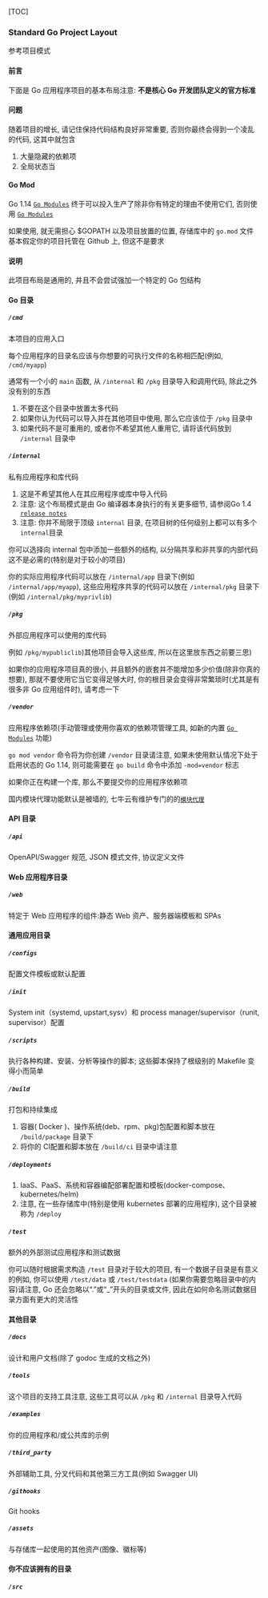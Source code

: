 [TOC]

### Standard Go Project Layout

参考项目模式

#### 前言

下面是 Go 应用程序项目的基本布局注意: **不是核心 Go 开发团队定义的官方标准**

#### 问题

随着项目的增长, 请记住保持代码结构良好非常重要, 否则你最终会得到一个凌乱的代码, 这其中就包含

1. 大量隐藏的依赖项
2. 全局状态当

#### Go Mod

Go 1.14 [`Go Modules`](https://github.com/golang/go/wiki/Modules) 终于可以投入生产了除非你有特定的理由不使用它们, 否则使用 [`Go Modules`](https://blog.golang.org/using-go-modules) 

如果使用, 就无需担心 $GOPATH 以及项目放置的位置, 存储库中的 `go.mod` 文件基本假定你的项目托管在 Github 上, 但这不是要求

#### 说明

此项目布局是通用的, 并且不会尝试强加一个特定的 Go 包结构

#### Go 目录

##### `/cmd`

本项目的应用入口

每个应用程序的目录名应该与你想要的可执行文件的名称相匹配(例如, `/cmd/myapp`)

通常有一个小的 `main` 函数, 从 `/internal` 和 `/pkg` 目录导入和调用代码, 除此之外没有别的东西

1. 不要在这个目录中放置太多代码
2. 如果你认为代码可以导入并在其他项目中使用, 那么它应该位于 `/pkg` 目录中
3. 如果代码不是可重用的, 或者你不希望其他人重用它, 请将该代码放到 `/internal` 目录中

##### `/internal`

私有应用程序和库代码

1. 这是不希望其他人在其应用程序或库中导入代码
2. 注意: 这个布局模式是由 Go 编译器本身执行的有关更多细节, 请参阅Go 1.4 [`release notes`](https://golang.org/doc/go1.4#internalpackages) 
3. 注意: 你并不局限于顶级 `internal` 目录, 在项目树的任何级别上都可以有多个`internal`目录

你可以选择向 internal 包中添加一些额外的结构, 以分隔共享和非共享的内部代码这不是必需的(特别是对于较小的项目)

你的实际应用程序代码可以放在 `/internal/app` 目录下(例如 `/internal/app/myapp`), 这些应用程序共享的代码可以放在 `/internal/pkg` 目录下(例如 `/internal/pkg/myprivlib`)

##### `/pkg`

外部应用程序可以使用的库代码

例如 `/pkg/mypubliclib`)其他项目会导入这些库, 所以在这里放东西之前要三思)

如果你的应用程序项目真的很小, 并且额外的嵌套并不能增加多少价值(除非你真的想要), 那就不要使用它当它变得足够大时, 你的根目录会变得非常繁琐时(尤其是有很多非 Go 应用组件时), 请考虑一下

##### `/vendor`

应用程序依赖项(手动管理或使用你喜欢的依赖项管理工具, 如新的内置 [`Go Modules`](https://github.com/golang/go/wiki/Modules) 功能)

`go mod vendor` 命令将为你创建 `/vendor` 目录请注意, 如果未使用默认情况下处于启用状态的 Go 1.14, 则可能需要在 `go build` 命令中添加 `-mod=vendor` 标志

如果你正在构建一个库, 那么不要提交你的应用程序依赖项

国内模块代理功能默认是被墙的, 七牛云有维护专门的的[`模块代理`](https://github.com/goproxy/goproxy.cn/blob/master/README.zh-CN.md) 

#### API 目录

##### `/api`

OpenAPI/Swagger 规范, JSON 模式文件, 协议定义文件

#### Web 应用程序目录

##### `/web`

特定于 Web 应用程序的组件:静态 Web 资产、服务器端模板和 SPAs

#### 通用应用目录

##### `/configs`

配置文件模板或默认配置

##### `/init`

System init（systemd, upstart,sysv）和 process manager/supervisor（runit, supervisor）配置

##### `/scripts`

执行各种构建、安装、分析等操作的脚本; 这些脚本保持了根级别的 Makefile 变得小而简单

##### `/build`

打包和持续集成

1. 容器( Docker )、操作系统(deb、rpm、pkg)包配置和脚本放在 `/build/package` 目录下
2. 将你的 CI配置和脚本放在 `/build/ci` 目录中请注意

##### `/deployments`

1. IaaS、PaaS、系统和容器编配部署配置和模板(docker-compose、kubernetes/helm)
2. 注意, 在一些存储库中(特别是使用 kubernetes 部署的应用程序), 这个目录被称为 `/deploy`

##### `/test`

额外的外部测试应用程序和测试数据

你可以随时根据需求构造 `/test` 目录对于较大的项目, 有一个数据子目录是有意义的例如, 你可以使用 `/test/data` 或 `/test/testdata` (如果你需要忽略目录中的内容)请注意, Go 还会忽略以“.”或“_”开头的目录或文件, 因此在如何命名测试数据目录方面有更大的灵活性

#### 其他目录

##### `/docs`

设计和用户文档(除了 godoc 生成的文档之外)

##### `/tools`

这个项目的支持工具注意, 这些工具可以从 `/pkg` 和 `/internal` 目录导入代码

##### `/examples`

你的应用程序和/或公共库的示例

##### `/third_party`

外部辅助工具, 分叉代码和其他第三方工具(例如 Swagger UI)

##### `/githooks`

Git hooks

##### `/assets`

与存储库一起使用的其他资产(图像、徽标等)

#### 你不应该拥有的目录

##### `/src`
